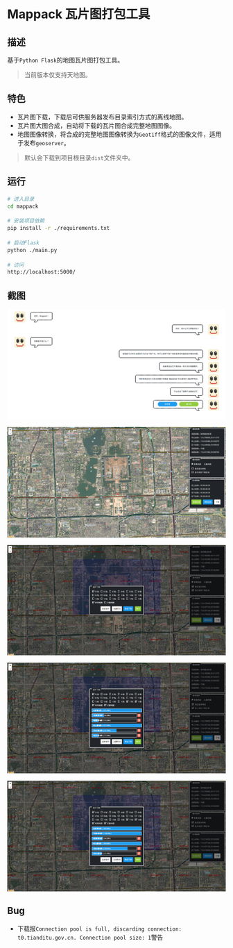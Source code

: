 # Mappack 瓦片图打包工具



## 描述

基于`Python Flask`的地图瓦片图打包工具。

> 当前版本仅支持天地图。



## 特色

- 瓦片图下载，下载后可供服务器发布目录索引方式的离线地图。
- 瓦片图大图合成，自动将下载的瓦片图合成完整地图图像。
- 地图图像转换，将合成的完整地图图像转换为`Geotiff`格式的图像文件，适用于发布`geoserver`。

> 默认会下载到项目根目录`dist`文件夹中。



## 运行

```bash
# 进入目录
cd mappack

# 安装项目依赖
pip install -r ./requirements.txt

# 启动Flask
python ./main.py

# 访问
http://localhost:5000/
```



## 截图

![截图0](./docs/screenshot_0.png)

![截图1](./docs/screenshot_1.png)

![截图2](./docs/screenshot_2.png)

![截图3](./docs/screenshot_3.png)

![截图4](./docs/screenshot_4.png)



## Bug

- 下载报`Connection pool is full, discarding connection: t0.tianditu.gov.cn. Connection pool size: 1`警告